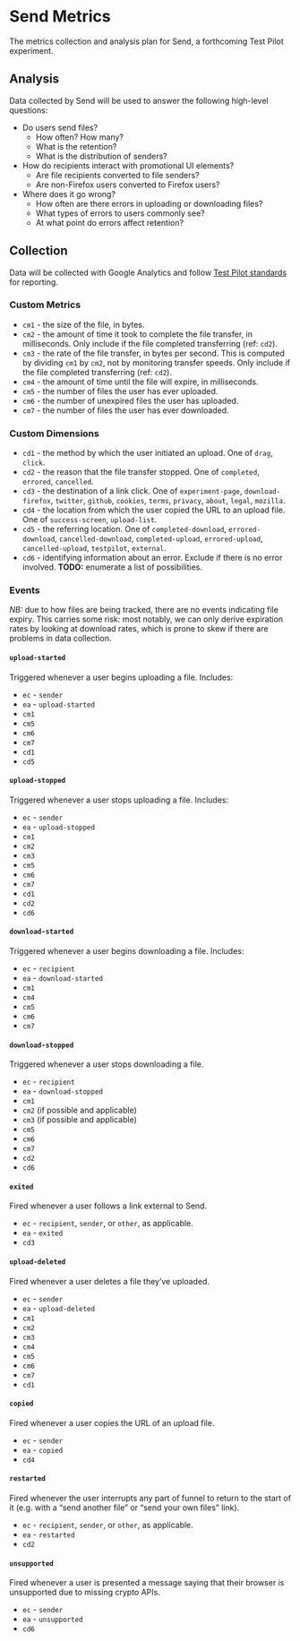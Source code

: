 # Send Metrics
The metrics collection and analysis plan for Send, a forthcoming Test Pilot experiment.

## Analysis
Data collected by Send will be used to answer the following high-level questions:

- Do users send files?
	- How often? How many?
	- What is the retention?
	- What is the distribution of senders?
- How do recipients interact with promotional UI elements?
	- Are file recipients converted to file senders?
	- Are non-Firefox users converted to Firefox users?
- Where does it go wrong?
	- How often are there errors in uploading or downloading files?
	- What types of errors to users commonly see?
	- At what point do errors affect retention?

## Collection
Data will be collected with Google Analytics and follow [Test Pilot standards](https://github.com/mozilla/testpilot/blob/master/docs/experiments/ga.md) for reporting.

### Custom Metrics
- `cm1` - the size of the file, in bytes.
- `cm2` - the amount of time it took to complete the file transfer, in milliseconds. Only include if the file completed transferring (ref: `cd2`).
- `cm3` - the rate of the file transfer, in bytes per second. This is computed by dividing `cm1` by `cm2`, not by monitoring transfer speeds. Only include if the file completed transferring (ref: `cd2`).
- `cm4` - the amount of time until the file will expire, in milliseconds.
- `cm5` - the number of files the user has ever uploaded.
- `cm6` - the number of unexpired files the user has uploaded.
- `cm7` - the number of files the user has ever downloaded.

### Custom Dimensions
- `cd1` - the method by which the user initiated an upload. One of `drag`, `click`.
- `cd2` - the reason that the file transfer stopped. One of `completed`, `errored`, `cancelled`.
- `cd3` - the destination of a link click. One of `experiment-page`, `download-firefox`, `twitter`, `github`, `cookies`, `terms`, `privacy`, `about`, `legal`, `mozilla`.
- `cd4` - the location from which the user copied the URL to an upload file. One of `success-screen`, `upload-list`.
- `cd5` - the referring location. One of `completed-download`, `errored-download`, `cancelled-download`, `completed-upload`, `errored-upload`, `cancelled-upload`, `testpilot`, `external`.
- `cd6` - identifying information about an error. Exclude if there is no error involved. **TODO:** enumerate a list of possibilities.

### Events

_NB:_ due to how files are being tracked, there are no events indicating file expiry. This carries some risk: most notably, we can only derive expiration rates by looking at download rates, which is prone to skew if there are problems in data collection.

#### `upload-started`
Triggered whenever a user begins uploading a file. Includes:

- `ec` - `sender`
- `ea` - `upload-started`
- `cm1`
- `cm5`
- `cm6`
- `cm7`
- `cd1`
- `cd5`

#### `upload-stopped`
Triggered whenever a user stops uploading a file. Includes:

- `ec` - `sender`
- `ea` - `upload-stopped`
- `cm1`
- `cm2`
- `cm3`
- `cm5`
- `cm6`
- `cm7`
- `cd1`
- `cd2`
- `cd6`

#### `download-started`
Triggered whenever a user begins downloading a file. Includes:

- `ec` - `recipient`
- `ea` - `download-started`
- `cm1`
- `cm4`
- `cm5`
- `cm6`
- `cm7`

#### `download-stopped`
Triggered whenever a user stops downloading a file.

- `ec` - `recipient`
- `ea` - `download-stopped`
- `cm1`
- `cm2` (if possible and applicable)
- `cm3` (if possible and applicable)
- `cm5`
- `cm6`
- `cm7`
- `cd2`
- `cd6`

#### `exited`
Fired whenever a user follows a link external to Send.

- `ec` - `recipient`, `sender`, or `other`, as applicable.
- `ea` - `exited`
- `cd3`

#### `upload-deleted`
Fired whenever a user deletes a file they’ve uploaded.

- `ec` - `sender`
- `ea` - `upload-deleted`
- `cm1`
- `cm2`
- `cm3`
- `cm4`
- `cm5`
- `cm6`
- `cm7`
- `cd1`

#### `copied`
Fired whenever a user copies the URL of an upload file.

- `ec` - `sender`
- `ea` - `copied`
- `cd4`

#### `restarted`
Fired whenever the user interrupts any part of funnel to return to the start of it (e.g. with a “send another file” or “send your own files” link).

- `ec` - `recipient`, `sender`, or `other`, as applicable.
- `ea` - `restarted`
- `cd2`

#### `unsupported`
Fired whenever a user is presented a message saying that their browser is unsupported due to missing crypto APIs.

- `ec` - `sender`
- `ea` - `unsupported`
- `cd6`
